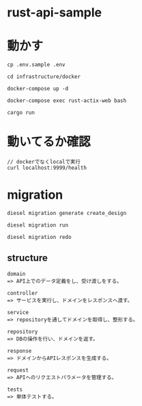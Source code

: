 # rust-api-sample

# 動かす
```
cp .env.sample .env

cd infrastructure/docker

docker-compose up -d

docker-compose exec rust-actix-web bash

cargo run
```

# 動いてるか確認
```
// dockerでなくlocalで実行
curl localhost:9999/health
```

# migration
```
diesel migration generate create_design

diesel migration run

diesel migration redo
```

## structure
```
domain
=> API上でのデータ定義をし、受け渡しをする。

controller
=> サービスを実行し、ドメインをレスポンスへ渡す。

service
=> repositoryを通してドメインを取得し、整形する。

repository
=> DBの操作を行い、ドメインを返す。

response
=> ドメインからAPIレスポンスを生成する。

request
=> APIへのリクエストパラメータを管理する。

tests
=> 単体テストする。
```